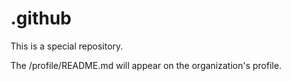 # .github

This is a special repository.

The /profile/README.md will appear on the organization's profile.
